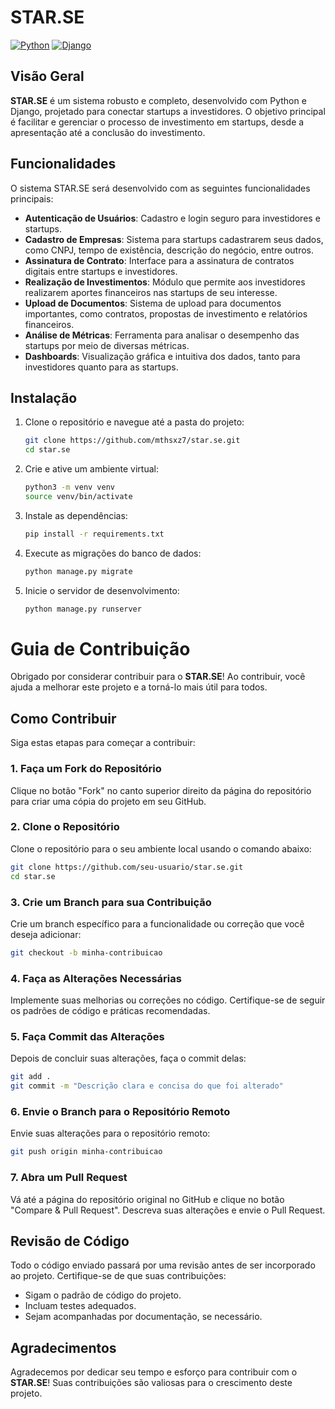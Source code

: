 # STAR.SE

[![Python](https://img.shields.io/badge/Python-3.8%2B-blue)](https://www.python.org/)
[![Django](https://img.shields.io/badge/Django-3.2%2B-green)](https://www.djangoproject.com/)

## Visão Geral

**STAR.SE** é um sistema robusto e completo, desenvolvido com Python e Django, projetado para conectar startups a investidores. O objetivo principal é facilitar e gerenciar o processo de investimento em startups, desde a apresentação até a conclusão do investimento.

## Funcionalidades

O sistema STAR.SE será desenvolvido com as seguintes funcionalidades principais:

- **Autenticação de Usuários**: Cadastro e login seguro para investidores e startups.
- **Cadastro de Empresas**: Sistema para startups cadastrarem seus dados, como CNPJ, tempo de existência, descrição do negócio, entre outros.
- **Assinatura de Contrato**: Interface para a assinatura de contratos digitais entre startups e investidores.
- **Realização de Investimentos**: Módulo que permite aos investidores realizarem aportes financeiros nas startups de seu interesse.
- **Upload de Documentos**: Sistema de upload para documentos importantes, como contratos, propostas de investimento e relatórios financeiros.
- **Análise de Métricas**: Ferramenta para analisar o desempenho das startups por meio de diversas métricas.
- **Dashboards**: Visualização gráfica e intuitiva dos dados, tanto para investidores quanto para as startups.

## Instalação

1. Clone o repositório e navegue até a pasta do projeto:
   ```bash
   git clone https://github.com/mthsxz7/star.se.git
   cd star.se
   ```

2. Crie e ative um ambiente virtual:
   ```bash
   python3 -m venv venv
   source venv/bin/activate
   ```

3. Instale as dependências:
   ```bash
   pip install -r requirements.txt
   ```

4. Execute as migrações do banco de dados:
   ```bash
   python manage.py migrate
   ```

5. Inicie o servidor de desenvolvimento:
   ```bash
   python manage.py runserver
   ```
   

# Guia de Contribuição

Obrigado por considerar contribuir para o **STAR.SE**! Ao contribuir, você ajuda a melhorar este projeto e a torná-lo mais útil para todos.

## Como Contribuir

Siga estas etapas para começar a contribuir:

### 1. Faça um Fork do Repositório

Clique no botão "Fork" no canto superior direito da página do repositório para criar uma cópia do projeto em seu GitHub.

### 2. Clone o Repositório

Clone o repositório para o seu ambiente local usando o comando abaixo:

```bash
git clone https://github.com/seu-usuario/star.se.git
cd star.se
```

### 3. Crie um Branch para sua Contribuição

Crie um branch específico para a funcionalidade ou correção que você deseja adicionar:

```bash
git checkout -b minha-contribuicao
```

### 4. Faça as Alterações Necessárias

Implemente suas melhorias ou correções no código. Certifique-se de seguir os padrões de código e práticas recomendadas.

### 5. Faça Commit das Alterações

Depois de concluir suas alterações, faça o commit delas:

```bash
git add .
git commit -m "Descrição clara e concisa do que foi alterado"
```

### 6. Envie o Branch para o Repositório Remoto

Envie suas alterações para o repositório remoto:

```bash
git push origin minha-contribuicao
```

### 7. Abra um Pull Request

Vá até a página do repositório original no GitHub e clique no botão "Compare & Pull Request". Descreva suas alterações e envie o Pull Request.

## Revisão de Código

Todo o código enviado passará por uma revisão antes de ser incorporado ao projeto. Certifique-se de que suas contribuições:

- Sigam o padrão de código do projeto.
- Incluam testes adequados.
- Sejam acompanhadas por documentação, se necessário.

## Agradecimentos

Agradecemos por dedicar seu tempo e esforço para contribuir com o **STAR.SE**! Suas contribuições são valiosas para o crescimento deste projeto.



